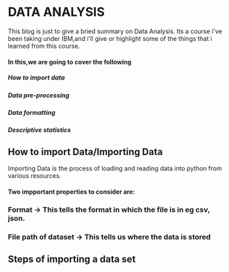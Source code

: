 # DATA ANALYSIS
This blog is just to give a bried summary on Data Analysis. 
Its a course i've been taking under IBM,and i'll give or highlight some of the things that i learned from this course.
#### In this,we are going to cover the following
##### How to import data 
##### Data pre-processing 
##### Data formatting 
##### Descriptive statistics

## How to import Data/Importing Data
Importing Data is the process of loading and reading data into python from various resources.

#### Two impportant properties to consider are:
### Format -> This tells the format in which the file is in eg csv, json.
### File path of dataset -> This tells us where the data is stored

## Steps of importing a data set 

